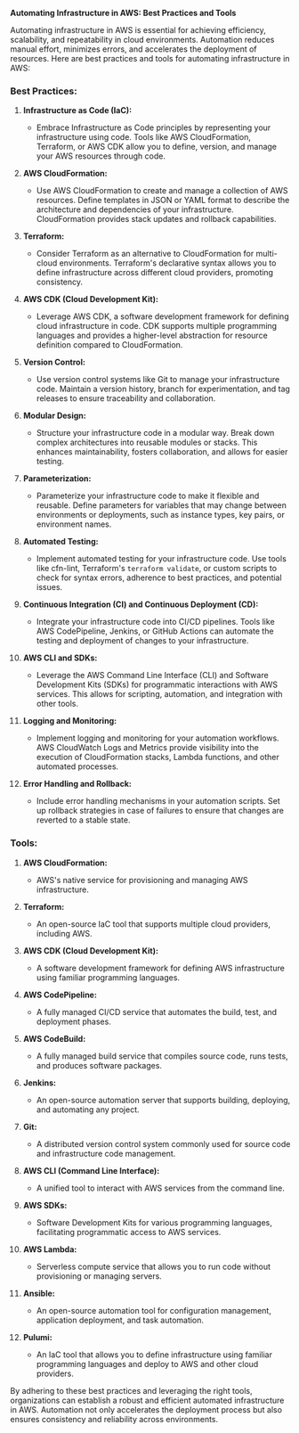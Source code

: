 **Automating Infrastructure in AWS: Best Practices and Tools**

Automating infrastructure in AWS is essential for achieving efficiency, scalability, and repeatability in cloud environments. Automation reduces manual effort, minimizes errors, and accelerates the deployment of resources. Here are best practices and tools for automating infrastructure in AWS:

### Best Practices:

1. **Infrastructure as Code (IaC):**
   - Embrace Infrastructure as Code principles by representing your infrastructure using code. Tools like AWS CloudFormation, Terraform, or AWS CDK allow you to define, version, and manage your AWS resources through code.

2. **AWS CloudFormation:**
   - Use AWS CloudFormation to create and manage a collection of AWS resources. Define templates in JSON or YAML format to describe the architecture and dependencies of your infrastructure. CloudFormation provides stack updates and rollback capabilities.

3. **Terraform:**
   - Consider Terraform as an alternative to CloudFormation for multi-cloud environments. Terraform's declarative syntax allows you to define infrastructure across different cloud providers, promoting consistency.

4. **AWS CDK (Cloud Development Kit):**
   - Leverage AWS CDK, a software development framework for defining cloud infrastructure in code. CDK supports multiple programming languages and provides a higher-level abstraction for resource definition compared to CloudFormation.

5. **Version Control:**
   - Use version control systems like Git to manage your infrastructure code. Maintain a version history, branch for experimentation, and tag releases to ensure traceability and collaboration.

6. **Modular Design:**
   - Structure your infrastructure code in a modular way. Break down complex architectures into reusable modules or stacks. This enhances maintainability, fosters collaboration, and allows for easier testing.

7. **Parameterization:**
   - Parameterize your infrastructure code to make it flexible and reusable. Define parameters for variables that may change between environments or deployments, such as instance types, key pairs, or environment names.

8. **Automated Testing:**
   - Implement automated testing for your infrastructure code. Use tools like cfn-lint, Terraform's `terraform validate`, or custom scripts to check for syntax errors, adherence to best practices, and potential issues.

9. **Continuous Integration (CI) and Continuous Deployment (CD):**
   - Integrate your infrastructure code into CI/CD pipelines. Tools like AWS CodePipeline, Jenkins, or GitHub Actions can automate the testing and deployment of changes to your infrastructure.

10. **AWS CLI and SDKs:**
    - Leverage the AWS Command Line Interface (CLI) and Software Development Kits (SDKs) for programmatic interactions with AWS services. This allows for scripting, automation, and integration with other tools.

11. **Logging and Monitoring:**
    - Implement logging and monitoring for your automation workflows. AWS CloudWatch Logs and Metrics provide visibility into the execution of CloudFormation stacks, Lambda functions, and other automated processes.

12. **Error Handling and Rollback:**
    - Include error handling mechanisms in your automation scripts. Set up rollback strategies in case of failures to ensure that changes are reverted to a stable state.

### Tools:

1. **AWS CloudFormation:**
   - AWS's native service for provisioning and managing AWS infrastructure.

2. **Terraform:**
   - An open-source IaC tool that supports multiple cloud providers, including AWS.

3. **AWS CDK (Cloud Development Kit):**
   - A software development framework for defining AWS infrastructure using familiar programming languages.

4. **AWS CodePipeline:**
   - A fully managed CI/CD service that automates the build, test, and deployment phases.

5. **AWS CodeBuild:**
   - A fully managed build service that compiles source code, runs tests, and produces software packages.

6. **Jenkins:**
   - An open-source automation server that supports building, deploying, and automating any project.

7. **Git:**
   - A distributed version control system commonly used for source code and infrastructure code management.

8. **AWS CLI (Command Line Interface):**
   - A unified tool to interact with AWS services from the command line.

9. **AWS SDKs:**
   - Software Development Kits for various programming languages, facilitating programmatic access to AWS services.

10. **AWS Lambda:**
    - Serverless compute service that allows you to run code without provisioning or managing servers.

11. **Ansible:**
    - An open-source automation tool for configuration management, application deployment, and task automation.

12. **Pulumi:**
    - An IaC tool that allows you to define infrastructure using familiar programming languages and deploy to AWS and other cloud providers.

By adhering to these best practices and leveraging the right tools, organizations can establish a robust and efficient automated infrastructure in AWS. Automation not only accelerates the deployment process but also ensures consistency and reliability across environments.
